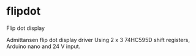 # flipdot
Flip dot display

Admittansen flip dot display driver
Using 2 x 3 74HC595D shift registers, Arduino nano and 24 V input.
